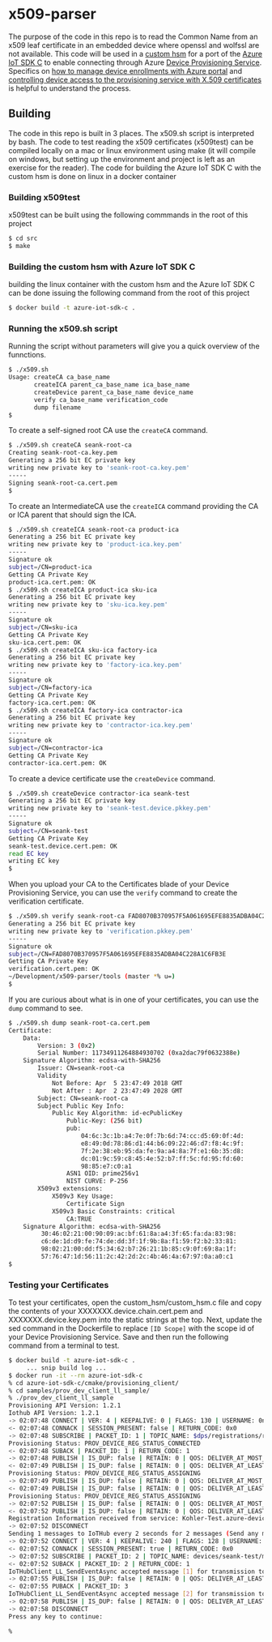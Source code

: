 # x509-parser

The purpose of the code in this repo is to read the Common Name from an x509 leaf certificate in an embedded device where openssl and wolfssl are not available. This code will be used in a [custom hsm](https://docs.microsoft.com/en-us/azure/iot-dps/use-hsm-with-sdk) for a port of the [Azure IoT SDK C](https://github.com/Azure/azure-iot-sdk-c) to enable connecting through Azure [Device Provisioning Service](https://docs.microsoft.com/en-us/azure/iot-dps/). Specifics on [how to manage device enrollments with Azure portal](https://docs.microsoft.com/en-us/azure/iot-dps/how-to-manage-enrollments) and [controlling device access to the provisioning service with X.509 certificates](https://docs.microsoft.com/en-us/azure/iot-dps/concepts-security#intermediate-certificate) is helpful to understand the process.

## Building

The code in this repo is built in 3 places. The x509.sh script is interpreted by bash. The code to test reading the x509 certificates (x509test) can be compiled locally on a mac or linux environment using make (it will compile on windows, but setting up the environment and project is left as an exercise for the reader). The code for building the Azure IoT SDK C with the custom hsm is done on linux in a docker container

### Building x509test

x509test can be built using the following commmands in the root of this project

```bash
$ cd src
$ make
```

### Building the custom hsm with Azure IoT SDK C

building the linux container with the custom hsm and the Azure IoT SDK C can be done issuing the following command from the root of this project

```bash
$ docker build -t azure-iot-sdk-c .
```

### Running the x509.sh script

Running the script without parameters will give you a quick overview of the funnctions.

```bash
$ ./x509.sh
Usage: createCA ca_base_name
       createICA parent_ca_base_name ica_base_name
       createDevice parent_ca_base_name device_name
       verify ca_base_name verification_code
       dump filename
$
```

To create a self-signed root CA use the ```createCA``` command.

```bash
$ ./x509.sh createCA seank-root-ca
Creating seank-root-ca.key.pem
Generating a 256 bit EC private key
writing new private key to 'seank-root-ca.key.pem'
-----
Signing seank-root-ca.cert.pem
$
```

To create an IntermediateCA use the ```createICA``` command providing the CA or ICA parent that should sign the ICA.

```bash
$ ./x509.sh createICA seank-root-ca product-ica
Generating a 256 bit EC private key
writing new private key to 'product-ica.key.pem'
-----
Signature ok
subject=/CN=product-ica
Getting CA Private Key
product-ica.cert.pem: OK
$ ./x509.sh createICA product-ica sku-ica
Generating a 256 bit EC private key
writing new private key to 'sku-ica.key.pem'
-----
Signature ok
subject=/CN=sku-ica
Getting CA Private Key
sku-ica.cert.pem: OK
$ ./x509.sh createICA sku-ica factory-ica
Generating a 256 bit EC private key
writing new private key to 'factory-ica.key.pem'
-----
Signature ok
subject=/CN=factory-ica
Getting CA Private Key
factory-ica.cert.pem: OK
$ ./x509.sh createICA factory-ica contractor-ica
Generating a 256 bit EC private key
writing new private key to 'contractor-ica.key.pem'
-----
Signature ok
subject=/CN=contractor-ica
Getting CA Private Key
contractor-ica.cert.pem: OK
```

To create a device certificate use the ```createDevice``` command.

```bash
$ ./x509.sh createDevice contractor-ica seank-test
Generating a 256 bit EC private key
writing new private key to 'seank-test.device.pkkey.pem'
-----
Signature ok
subject=/CN=seank-test
Getting CA Private Key
seank-test.device.cert.pem: OK
read EC key
writing EC key
$
```

When you upload your CA to the Certificates blade of your Device Provisioning Service, you can use the ```verify``` command to create the verification certificate.

```bash
$ ./x509.sh verify seank-root-ca FAD8070B370957F5A061695EFE8835ADBA04C228A1C6FB3E
Generating a 256 bit EC private key
writing new private key to 'verification.pkkey.pem'
-----
Signature ok
subject=/CN=FAD8070B370957F5A061695EFE8835ADBA04C228A1C6FB3E
Getting CA Private Key
verification.cert.pem: OK
~/Development/x509-parser/tools (master *% u=)
$
```

If you are curious about what is in one of your certificates, you can use the ```dump``` command to see.

```bash
$ ./x509.sh dump seank-root-ca.cert.pem
Certificate:
    Data:
        Version: 3 (0x2)
        Serial Number: 11734911264884930702 (0xa2dac79f0632388e)
    Signature Algorithm: ecdsa-with-SHA256
        Issuer: CN=seank-root-ca
        Validity
            Not Before: Apr  5 23:47:49 2018 GMT
            Not After : Apr  2 23:47:49 2028 GMT
        Subject: CN=seank-root-ca
        Subject Public Key Info:
            Public Key Algorithm: id-ecPublicKey
                Public-Key: (256 bit)
                pub:
                    04:6c:3c:1b:a4:7e:0f:7b:6d:74:cc:d5:69:0f:4d:
                    e8:49:0d:78:86:d1:44:b6:09:22:46:d7:f8:4c:9f:
                    7f:2e:38:eb:95:da:fe:9a:a4:8a:7f:e1:6b:35:d8:
                    dc:01:9c:59:c8:45:4e:52:b7:ff:5c:fd:95:fd:60:
                    98:85:e7:c0:a1
                ASN1 OID: prime256v1
                NIST CURVE: P-256
        X509v3 extensions:
            X509v3 Key Usage:
                Certificate Sign
            X509v3 Basic Constraints: critical
                CA:TRUE
    Signature Algorithm: ecdsa-with-SHA256
         30:46:02:21:00:90:09:ac:bf:61:8a:a4:3f:65:fa:da:83:98:
         c6:de:1d:d9:fe:74:de:dd:3f:1f:9b:8a:f1:59:f2:b2:33:81:
         98:02:21:00:dd:f5:34:62:b7:26:21:1b:85:c9:0f:69:8a:1f:
         57:76:47:1d:56:11:2c:42:2d:2c:4b:46:4a:67:97:0a:a0:c1
$
```

### Testing your Certificates

To test your certificates, open the custom_hsm/custom_hsm.c file and copy the contents of your XXXXXXX.device.chain.cert.pem and XXXXXXX.device.key.pem into the static strings at the top. Next, update the sed command in the Dockerfile to replace ```[ID Scope]``` with the scope id of your Device Provisioning Service. Save and then run the following command from a terminal to test.

```bash
$ docker build -t azure-iot-sdk-c .
     ... snip build log ...
$ docker run -it --rm azure-iot-sdk-c
% cd azure-iot-sdk-c/cmake/provisioning_client/
% cd samples/prov_dev_client_ll_sample/
% ./prov_dev_client_ll_sample
Provisioning API Version: 1.2.1
Iothub API Version: 1.2.1
-> 02:07:48 CONNECT | VER: 4 | KEEPALIVE: 0 | FLAGS: 130 | USERNAME: 0ne00012BA4/registrations/seank-test/api-version=2017-11-15&ClientVersion=1.2.1 | CLEAN: 1
<- 02:07:48 CONNACK | SESSION_PRESENT: false | RETURN_CODE: 0x0
-> 02:07:48 SUBSCRIBE | PACKET_ID: 1 | TOPIC_NAME: $dps/registrations/res/# | QOS: 1
Provisioning Status: PROV_DEVICE_REG_STATUS_CONNECTED
<- 02:07:48 SUBACK | PACKET_ID: 1 | RETURN_CODE: 1
-> 02:07:48 PUBLISH | IS_DUP: false | RETAIN: 0 | QOS: DELIVER_AT_MOST_ONCE | TOPIC_NAME: $dps/registrations/PUT/iotdps-register/?$rid=1
<- 02:07:49 PUBLISH | IS_DUP: false | RETAIN: 0 | QOS: DELIVER_AT_LEAST_ONCE = 0x01 | TOPIC_NAME: $dps/registrations/res/200/?$rid=1 | PACKET_ID: 2 | PAYLOAD_LEN: 94
Provisioning Status: PROV_DEVICE_REG_STATUS_ASSIGNING
-> 02:07:49 PUBLISH | IS_DUP: false | RETAIN: 0 | QOS: DELIVER_AT_MOST_ONCE | TOPIC_NAME: $dps/registrations/GET/iotdps-get-operationstatus/?$rid=2&operationId=2.13bad1d1ad8d0768.e97cbac0-c81a-49f3-8932-37a000f39a91
<- 02:07:49 PUBLISH | IS_DUP: false | RETAIN: 0 | QOS: DELIVER_AT_LEAST_ONCE = 0x01 | TOPIC_NAME: $dps/registrations/res/200/?$rid=2 | PACKET_ID: 2 | PAYLOAD_LEN: 167
Provisioning Status: PROV_DEVICE_REG_STATUS_ASSIGNING
-> 02:07:52 PUBLISH | IS_DUP: false | RETAIN: 0 | QOS: DELIVER_AT_MOST_ONCE | TOPIC_NAME: $dps/registrations/GET/iotdps-get-operationstatus/?$rid=3&operationId=2.13bad1d1ad8d0768.e97cbac0-c81a-49f3-8932-37a000f39a91
<- 02:07:52 PUBLISH | IS_DUP: false | RETAIN: 0 | QOS: DELIVER_AT_LEAST_ONCE = 0x01 | TOPIC_NAME: $dps/registrations/res/200/?$rid=3 | PACKET_ID: 2 | PAYLOAD_LEN: 485
Registration Information received from service: Kohler-Test.azure-devices.net!
-> 02:07:52 DISCONNECT
Sending 1 messages to IoTHub every 2 seconds for 2 messages (Send any message to stop)
-> 02:07:52 CONNECT | VER: 4 | KEEPALIVE: 240 | FLAGS: 128 | USERNAME: Kohler-Test.azure-devices.net/seank-test/api-version=2016-11-14&DeviceClientType=iothubclient%2f1.2.1%20(native%3b%20Linux%3b%20x86_64) | CLEAN: 0
<- 02:07:52 CONNACK | SESSION_PRESENT: true | RETURN_CODE: 0x0
-> 02:07:52 SUBSCRIBE | PACKET_ID: 2 | TOPIC_NAME: devices/seank-test/messages/devicebound/# | QOS: 1
<- 02:07:52 SUBACK | PACKET_ID: 2 | RETURN_CODE: 1
IoTHubClient_LL_SendEventAsync accepted message [1] for transmission to IoT Hub.
-> 02:07:55 PUBLISH | IS_DUP: false | RETAIN: 0 | QOS: DELIVER_AT_LEAST_ONCE | TOPIC_NAME: devices/seank-test/messages/events/ | PACKET_ID: 3 | PAYLOAD_LEN: 25
<- 02:07:55 PUBACK | PACKET_ID: 3
IoTHubClient_LL_SendEventAsync accepted message [2] for transmission to IoT Hub.
-> 02:07:58 PUBLISH | IS_DUP: false | RETAIN: 0 | QOS: DELIVER_AT_LEAST_ONCE | TOPIC_NAME: devices/seank-test/messages/events/ | PACKET_ID: 4 | PAYLOAD_LEN: 25
-> 02:07:58 DISCONNECT
Press any key to continue:

%
```
